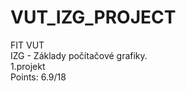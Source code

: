 # VUT_IZG_PROJECT

FIT VUT <br />
IZG - Základy počítačové grafiky. <br />
1.projekt <br />
Points: 6.9/18 <br /><br />

